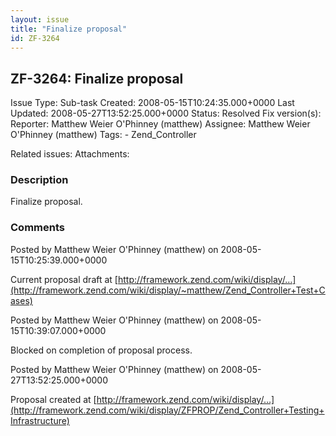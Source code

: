 ```yaml
---
layout: issue
title: "Finalize proposal"
id: ZF-3264
---
```


ZF-3264: Finalize proposal
--------------------------

 Issue Type: Sub-task Created: 2008-05-15T10:24:35.000+0000 Last Updated: 2008-05-27T13:52:25.000+0000 Status: Resolved Fix version(s): 
 Reporter:  Matthew Weier O'Phinney (matthew)  Assignee:  Matthew Weier O'Phinney (matthew)  Tags: - Zend\_Controller
 
 Related issues: 
 Attachments: 
### Description

Finalize proposal.

 

 

### Comments

Posted by Matthew Weier O'Phinney (matthew) on 2008-05-15T10:25:39.000+0000

Current proposal draft at [http://framework.zend.com/wiki/display/…](http://framework.zend.com/wiki/display/~matthew/Zend_Controller+Test+Cases)

 

 

Posted by Matthew Weier O'Phinney (matthew) on 2008-05-15T10:39:07.000+0000

Blocked on completion of proposal process.

 

 

Posted by Matthew Weier O'Phinney (matthew) on 2008-05-27T13:52:25.000+0000

Proposal created at [http://framework.zend.com/wiki/display/…](http://framework.zend.com/wiki/display/ZFPROP/Zend_Controller+Testing+Infrastructure)

 

 